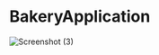 ﻿# BakeryApplication
![Screenshot (3)](https://user-images.githubusercontent.com/65125848/170892081-912e5058-d7cc-4c61-a949-c7373b5aa67e.png)
